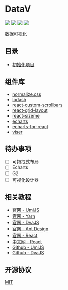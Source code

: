 # DataV

[![](https://img.shields.io/badge/umi-^1.0.0-blue.svg?style=flat-square)](https://github.com/umijs/umi)
[![](https://img.shields.io/badge/lodash-^4.17.10-yellowgreen.svg?style=flat-square)](https://github.com/lodash/lodash)
[![](https://img.shields.io/badge/echarts-^4.1.0-orange.svg?style=flat-square)](https://github.com/apache/incubator-echarts)
[![](https://img.shields.io/badge/viser--react-^2.2.6-brightgreen.svg?style=flat-square)](https://github.com/viserjs/viser)


数据可视化

## 目录

- [初始化项目](https://github.com/huang6349/umi-learn)

## 组件库

- [normalize.css](https://github.com/necolas/normalize.css)
- [lodash](https://github.com/lodash/lodash)
- [react-custom-scrollbars](https://github.com/malte-wessel/react-custom-scrollbars)
- [react-grid-layout](https://github.com/STRML/react-grid-layout)
- [react-sizeme](https://github.com/ctrlplusb/react-sizeme)
- [echarts](https://github.com/apache/incubator-echarts)
- [echarts-for-react](https://github.com/hustcc/echarts-for-react)
- [viser](https://github.com/viserjs/viser)

## 待办事项

- [ ] 可拖拽式布局
- [ ] Echarts
- [ ] G2
- [ ] 可视化设计器

## 相关教程

- [官网 - UmiJS](https://umijs.org)
- [官网 - Yarn](https://yarnpkg.com/zh-Hans)
- [官网 - DvaJS](https://dvajs.com)
- [官网 - Ant Design](https://ant.design/index-cn)
- [官网 - React](https://reactjs.org)
- [中文网 - React](https://doc.react-china.org)
- [Github - UmiJS](https://github.com/umijs/umi)
- [Github - DvaJS](https://github.com/dvajs/dva)

## 开源协议

[MIT](https://tldrlegal.com/license/mit-license)
